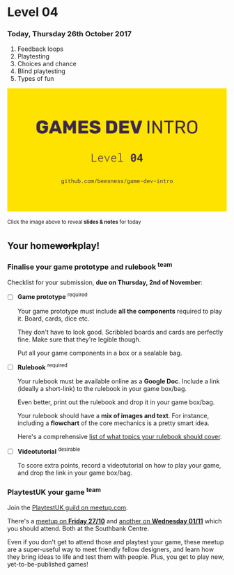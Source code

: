 # Level 04

### Today, Thursday 26th October 2017

1. Feedback loops
2. Playtesting
3. Choices and chance
4. Blind playtesting
5. Types of fun

[![](assets/pres.png)](https://docs.google.com/presentation/d/1S4x4IqFL065v33GvzYo77Ip1e0OMLywXmQWw8nrKa4s/edit?usp=sharing) 

<sup>Click the image above to reveal  **slides & notes** for today</sup>

## Your home<del>work</del>play!

### Finalise your game prototype and rulebook <sup>team</sup>

Checklist for your submission, **due on Thursday, 2nd of November**:

- [ ] **Game prototype** <sup>required</sup>

	Your game prototype must include **all the components** required to play it. Board, cards, dice etc.
	
	They don't have to look good. Scribbled boards and cards are perfectly fine. Make sure that they're legible though.
	
	Put all your game components in a box or a sealable bag.

- [ ] **Rulebook** <sup>required</sup>

	Your rulebook must be available online as a **Google Doc**. Include a link (ideally a short-link) to the rulebook in your game box/bag. 
	
	Even better, print out the rulebook and drop it in your game box/bag. 
	
	Your rulebook should have a **mix of images and text**. For instance, including a **flowchart** of the core mechanics is a pretty smart idea.
	
	Here's a comprehensive [list of what topics your rulebook should cover](../03/README.md#draft-a-rulebook-for-your-game-prototype-team).

- [ ] **Videotutorial** <sup>desirable</sup>
	
	To score extra points, record a videotutorial on how to play your game, and drop the link in your game box/bag.


### PlaytestUK your game <sup>team</sup>

Join the [PlaytestUK guild on meetup.com](https://www.meetup.com/Playtest/).

There's a [meetup on **Friday 27/10**](https://www.meetup.com/Playtest/events/243645528/) and [another on **Wednesday 01/11**](https://www.meetup.com/Playtest/events/243930497/) which you should attend. Both at the Southbank Centre.

Even if you don't get to attend those and playtest your game, these meetup are a super-useful way to meet friendly fellow designers, and learn how they bring ideas to life and test them with people. Plus, you get to play new, yet-to-be-published games!